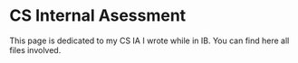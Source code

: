 # CS Internal Asessment
This page is dedicated to my CS IA I wrote while in IB. You can find here all files involved.
